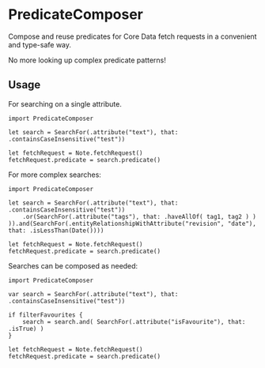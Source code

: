 # PredicateComposer

Compose and reuse predicates for Core Data fetch requests in a convenient and type-safe way. 

No more looking up complex predicate patterns!

## Usage

For searching on a single attribute.

	import PredicateComposer

	let search = SearchFor(.attribute("text"), that: .containsCaseInsensitive("test"))
	
	let fetchRequest = Note.fetchRequest()
	fetchRequest.predicate = search.predicate()

For more complex searches:

	import PredicateComposer

	let search = SearchFor(.attribute("text"), that: .containsCaseInsensitive("test"))
		.or(SearchFor(.attribute("tags"), that: .haveAllOf( tag1, tag2 ) ) )).and(SearchFor(.entityRelationshipWithAttribute("revision", "date"), that: .isLessThan(Date())))
	
	let fetchRequest = Note.fetchRequest()
	fetchRequest.predicate = search.predicate()


Searches can be composed as needed:

	import PredicateComposer

	var search = SearchFor(.attribute("text"), that: .containsCaseInsensitive("test"))
	
	if filterFavourites {
		search = search.and( SearchFor(.attribute("isFavourite"), that: .isTrue) )
	}
	
	let fetchRequest = Note.fetchRequest()
	fetchRequest.predicate = search.predicate()


